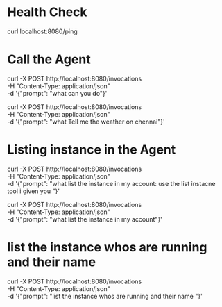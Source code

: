# Health Check 
 curl localhost:8080/ping        
# Call the Agent 
curl -X POST http://localhost:8080/invocations \
-H "Content-Type: application/json" \
-d '{"prompt": "what can you do"}'

curl -X POST http://localhost:8080/invocations \
-H "Content-Type: application/json" \
-d '{"prompt": "what Tell me the weather on chennai"}'

# Listing instance in the Agent

curl -X POST http://localhost:8080/invocations \
-H "Content-Type: application/json" \
-d '{"prompt": "what list the instance in my account: use the list instacne tool i given you "}'


curl -X POST http://localhost:8080/invocations \
-H "Content-Type: application/json" \
-d '{"prompt": "what list the instance in my account"}'

# list the instance whos are running and their name 

curl -X POST http://localhost:8080/invocations \
-H "Content-Type: application/json" \
-d '{"prompt": "list the instance whos are running and their name "}'

